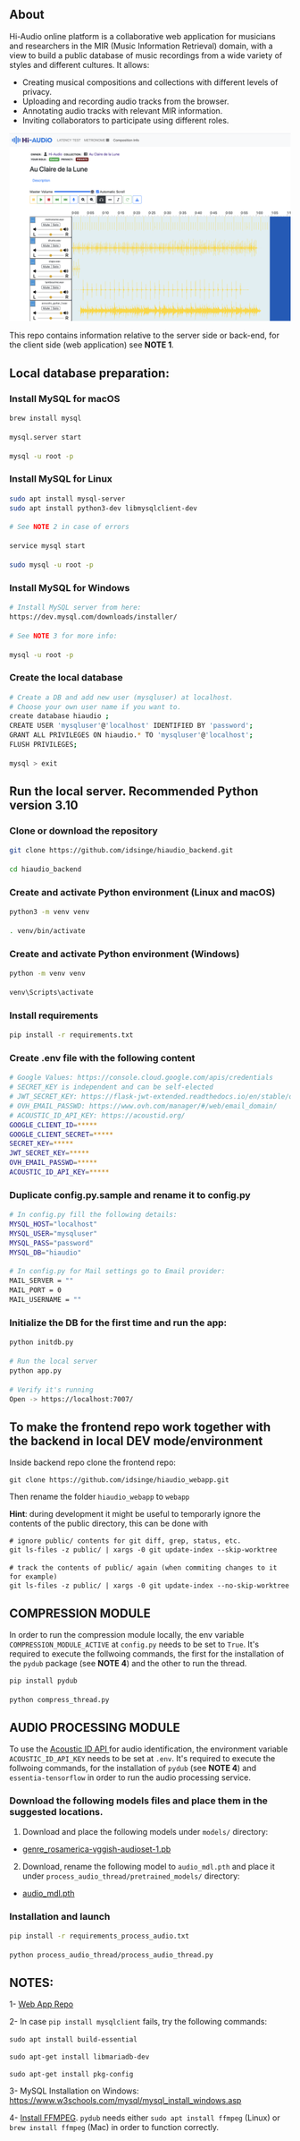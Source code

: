 ## About

Hi-Audio online platform is a collaborative web application for musicians and researchers in the MIR (Music Information Retrieval) domain, with a view to build a public database of music recordings from a wide variety of styles and different cultures. It allows:

- Creating musical compositions and collections with different levels of privacy.
- Uploading and recording audio tracks from the browser.
- Annotating audio tracks with relevant MIR information.
- Inviting collaborators to participate using different roles.

![screenshot](doc/screenshot.png)

This repo contains information relative to the server side or back-end, for the client side (web application) see **NOTE 1**.


## Local database preparation:

### Install MySQL for macOS
```bash
brew install mysql

mysql.server start

mysql -u root -p
```

### Install MySQL for Linux
```bash
sudo apt install mysql-server
sudo apt install python3-dev libmysqlclient-dev

# See NOTE 2 in case of errors

service mysql start

sudo mysql -u root -p
```

### Install MySQL for Windows
```bash
# Install MySQL server from here: 
https://dev.mysql.com/downloads/installer/

# See NOTE 3 for more info:

mysql -u root -p
```

### Create the local database
```bash
# Create a DB and add new user (mysqluser) at localhost. 
# Choose your own user name if you want to.
create database hiaudio ; 
CREATE USER 'mysqluser'@'localhost' IDENTIFIED BY 'password';
GRANT ALL PRIVILEGES ON hiaudio.* TO 'mysqluser'@'localhost';
FLUSH PRIVILEGES;

mysql > exit
```

## Run the local server. Recommended Python version 3.10

### Clone or download the repository
```bash
git clone https://github.com/idsinge/hiaudio_backend.git

cd hiaudio_backend
```
### Create and activate Python environment (Linux and macOS)
```bash
python3 -m venv venv

. venv/bin/activate
```

### Create and activate Python environment (Windows)
```bash
python -m venv venv

venv\Scripts\activate
```

### Install requirements
```bash
pip install -r requirements.txt
```

### Create .env file with the following content
```bash
# Google Values: https://console.cloud.google.com/apis/credentials
# SECRET_KEY is independent and can be self-elected
# JWT_SECRET_KEY: https://flask-jwt-extended.readthedocs.io/en/stable/options.html#JWT_SECRET_KEY
# OVH_EMAIL_PASSWD: https://www.ovh.com/manager/#/web/email_domain/
# ACOUSTIC_ID_API_KEY: https://acoustid.org/
GOOGLE_CLIENT_ID=*****
GOOGLE_CLIENT_SECRET=*****
SECRET_KEY=*****
JWT_SECRET_KEY=*****
OVH_EMAIL_PASSWD=*****
ACOUSTIC_ID_API_KEY=*****
```

### Duplicate config.py.sample and rename it to config.py
```bash
# In config.py fill the following details:
MYSQL_HOST="localhost"
MYSQL_USER="mysqluser"
MYSQL_PASS="password"
MYSQL_DB="hiaudio"

# In config.py for Mail settings go to Email provider:
MAIL_SERVER = ""
MAIL_PORT = 0
MAIL_USERNAME = ""
```

### Initialize the DB for the first time and run the app:
```bash
python initdb.py

# Run the local server 
python app.py

# Verify it's running
Open -> https://localhost:7007/
```

## To make the frontend repo work together with the backend in local DEV mode/environment


Inside backend repo clone the frontend repo:
```
git clone https://github.com/idsinge/hiaudio_webapp.git

```

Then rename the folder `hiaudio_webapp` to `webapp`

**Hint**: during development it might be useful to temporarly ignore the contents of the public directory, this can be done with

```
# ignore public/ contents for git diff, grep, status, etc.
git ls-files -z public/ | xargs -0 git update-index --skip-worktree

# track the contents of public/ again (when commiting changes to it for example)
git ls-files -z public/ | xargs -0 git update-index --no-skip-worktree
```

## COMPRESSION MODULE

In order to run the compression module locally, the env variable `COMPRESSION_MODULE_ACTIVE` at `config.py` needs to be set to `True`. It's required to execute the follwoing commands, the first for the installation of the `pydub` package (see **NOTE 4**) and the other to run the thread. 

```bash
pip install pydub

python compress_thread.py
```


## AUDIO PROCESSING MODULE

To use the [Acoustic ID API ](https://acoustid.org/) for audio identification, the environment variable `ACOUSTIC_ID_API_KEY` needs to be set at `.env`. It's required to execute the follwoing commands, for the installation of `pydub` (see **NOTE 4**) and `essentia-tensorflow` in order to run the audio processing service.

### Download the following models files and place them in the suggested locations.

1) Download and place the following models under `models/` directory:

- [genre_rosamerica-vggish-audioset-1.pb](https://essentia.upf.edu/models/classifiers/genre_rosamerica/genre_rosamerica-vggish-audioset-1.pb)


2) Download, rename the following model to `audio_mdl.pth` and place it under `process_audio_thread/pretrained_models/` directory:

- [audio_mdl.pth](https://www.dropbox.com/s/cv4knew8mvbrnvq/audioset_0.4593.pth?dl=1)


### Installation and launch

```bash
pip install -r requirements_process_audio.txt

python process_audio_thread/process_audio_thread.py
```


## NOTES:
1- [Web App Repo](https://github.com/idsinge/hiaudio_webapp)

2- In case `pip install mysqlclient` fails, try the following commands:

`sudo apt install build-essential`

`sudo apt-get install libmariadb-dev`

`sudo apt-get install pkg-config`

3- MySQL Installation on Windows: https://www.w3schools.com/mysql/mysql_install_windows.asp

4- [Install FFMPEG](https://gist.github.com/barbietunnie/47a3de3de3274956617ce092a3bc03a1). `pydub` needs either `sudo apt install ffmpeg` (Linux) or `brew install ffmpeg` (Mac) in order to function correctly.